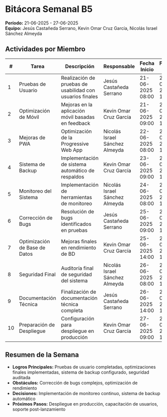 # Bitácora Semanal B5
**Período:** 21-06-2025 - 27-06-2025  
**Equipo:** Jesús Castañeda Serrano, Kevin Omar Cruz García, Nicolás Israel Sánchez Almeyda

## Actividades por Miembro

| # | Tarea | Descripción | Responsable | Fecha Inicio | Fecha Fin | Evidencias | Observaciones |
|---|-------|-------------|-------------|--------------|-----------|------------|---------------|
| 1 | Pruebas de Usuario | Realización de pruebas de usabilidad con usuarios finales | Jesús Castañeda Serrano | 21-06-2025 08:00 | 23-06-2025 17:00 | reporte de usabilidad, feedback de usuarios | Mejoras identificadas y priorizadas |
| 2 | Optimización de Móvil | Mejoras en la aplicación móvil basadas en feedback | Kevin Omar Cruz García | 21-06-2025 09:00 | 24-06-2025 16:00 | app móvil optimizada, mejor UX | Aplicación móvil mejorada significativamente |
| 3 | Mejoras de PWA | Optimización de la Progressive Web App | Nicolás Israel Sánchez Almeyda | 22-06-2025 08:00 | 25-06-2025 15:00 | PWA optimizada, mejor rendimiento | PWA con mejor experiencia de usuario |
| 4 | Sistema de Backup | Implementación de sistema automático de respaldos | Kevin Omar Cruz García | 23-06-2025 09:00 | 26-06-2025 14:00 | sistema de backup, scripts automáticos | Backup automático configurado |
| 5 | Monitoreo del Sistema | Implementación de herramientas de monitoreo | Nicolás Israel Sánchez Almeyda | 24-06-2025 08:00 | 26-06-2025 17:00 | herramientas de monitoreo, alertas | Sistema de monitoreo operativo |
| 6 | Corrección de Bugs | Resolución de bugs identificados en pruebas | Jesús Castañeda Serrano | 25-06-2025 09:00 | 27-06-2025 12:00 | bugs corregidos, reporte de correcciones | Sistema más estable y confiable |
| 7 | Optimización de Base de Datos | Mejoras finales en rendimiento de BD | Kevin Omar Cruz García | 25-06-2025 14:00 | 27-06-2025 16:00 | consultas optimizadas, índices mejorados | Rendimiento de BD optimizado al máximo |
| 8 | Seguridad Final | Auditoría final de seguridad del sistema | Nicolás Israel Sánchez Almeyda | 26-06-2025 08:00 | 27-06-2025 18:00 | auditoría de seguridad, vulnerabilidades corregidas | Sistema seguro para producción |
| 9 | Documentación Técnica | Finalización de documentación técnica completa | Jesús Castañeda Serrano | 26-06-2025 14:00 | 27-06-2025 19:00 | documentación técnica completa | Documentación técnica finalizada |
| 10 | Preparación de Despliegue | Configuración para despliegue en producción | Kevin Omar Cruz García | 27-06-2025 09:00 | 27-06-2025 17:00 | configuración de producción, scripts de despliegue | Sistema listo para despliegue |

## Resumen de la Semana
- **Logros Principales:** Pruebas de usuario completadas, optimizaciones finales implementadas, sistema de backup configurado, seguridad auditada
- **Obstáculos:** Corrección de bugs complejos, optimización de rendimiento
- **Decisiones:** Implementación de monitoreo continuo, sistema de backup automático
- **Próximos Pasos:** Despliegue en producción, capacitación de usuarios, soporte post-lanzamiento 